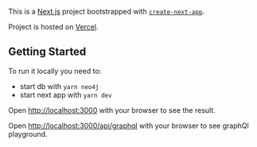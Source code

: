 This is a [Next.js](https://nextjs.org/) project bootstrapped with [`create-next-app`](https://github.com/vercel/next.js/tree/canary/packages/create-next-app).

Project is hosted on [Vercel](https://aji.vercel.app/).

## Getting Started

To run it locally you need to:

- start db with `yarn neo4j`
- start next app with `yarn dev`

Open [http://localhost:3000](http://localhost:3000) with your browser to see the result.

Open [http://localhost:3000/api/graphql](http://localhost:3000/api/graphql) with your browser to see graphQl playground.

